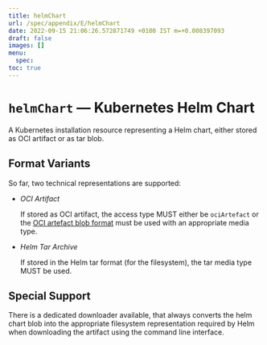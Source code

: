 ```yaml
---
title: helmChart
url: /spec/appendix/E/helmChart
date: 2022-09-15 21:06:26.572871749 +0100 IST m=+0.008397093
draft: false
images: []
menu:
  spec:
toc: true
---
```

# `helmChart` &#8212; Kubernetes Helm Chart

A Kubernetes installation resource representing a Helm chart, either stored as OCI artifact or as tar blob.

## Format Variants

So far, two technical representations are supported:

- *OCI Artifact*

  If stored as OCI artifact, the access type MUST either be
  `ociArtefact` or the [OCI artefact blob format](ociArtefact.md#format-variants) must be
  used with an appropriate media type.

- *Helm Tar Archive*

  If stored in the Helm tar format (for the filesystem),
  the tar media type MUST be used.

## Special Support

There is a dedicated downloader available, that always converts
the helm chart blob into the appropriate filesystem representation
required by Helm when downloading the artifact using the
command line interface.